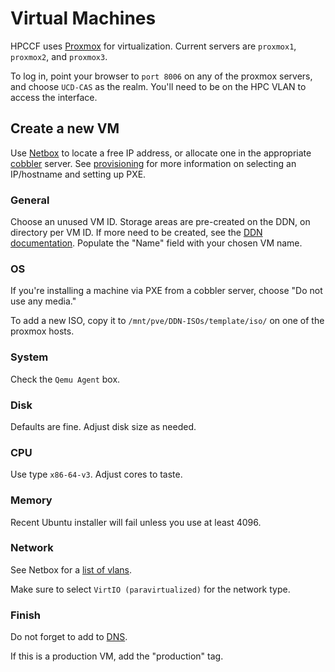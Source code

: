 # Virtual Machines

HPCCF uses [Proxmox](https://www.proxmox.com/en/) for virtualization.  Current
servers are `proxmox1`, `proxmox2`, and `proxmox3`.  

To log in, point your browser to `port 8006` on any of the proxmox servers, and choose
`UCD-CAS` as the realm.  You'll need to be on the HPC VLAN to access the interface.

## Create a new VM

Use [Netbox](../netbox) to locate a free IP address, or allocate one in the appropriate
[cobbler](../cobbler) server.   See [provisioning](../provisioning) for more information 
on selecting an IP/hostname and setting up PXE.

### General

Choose an unused VM ID.  Storage areas are pre-created on the DDN, on directory per
VM ID.  If more need to be created, see the [DDN documentation](../ddn).  Populate
the "Name" field with your chosen VM name.

### OS

If you're installing a machine via PXE from a cobbler server, choose "Do not use
any media."

To add a new ISO, copy it to `/mnt/pve/DDN-ISOs/template/iso/` on one of the
proxmox hosts.

### System

Check the `Qemu Agent` box.

### Disk

Defaults are fine.  Adjust disk size as needed.

### CPU

Use type `x86-64-v3`.  Adjust cores to taste.

### Memory

Recent Ubuntu installer will fail unless you use at least 4096.

### Network

See Netbox for a [list of vlans](https://netbox.hpc.ucdavis.edu/ipam/vlans/).

Make sure to select  `VirtIO (paravirtualized)` for the network type.  

### Finish

Do not forget to add to [DNS](../dns).

If this is a production VM, add the "production" tag.

